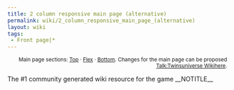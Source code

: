 ```yaml
---
title: 2 column responsive main page (alternative)
permalink: wiki/2_column_responsive_main_page_(alternative)
layout: wiki
tags:
 - Front page|*
---
```


<div id="mf-home" class="fpmain">
<div id="fptopsection">
</div>
<div id="fpflexsection">
</div>
<div id="fpbottomsection">
</div>
</div>
<div class="nomobile" style="text-align: right; margin-right: 10px;">

<small>Main page sections:
[Top](Twinsuniverse_Wiki/Top_section "wikilink") ·
[Flex](Twinsuniverse_Wiki/Flex_section "wikilink") ·
[Bottom](Twinsuniverse_Wiki/Bottom_section "wikilink"). Changes for the
main page can be proposed [Talk:Twinsuniverse
Wikihere](Talk:Twinsuniverse_Wikihere "wikilink"). </small>

</div>

<metadesc>The \#1 community generated wiki resource for the
game</metadesc> \_\_NOTITLE\_\_

